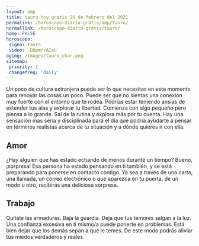 ```yaml
---
layout: amp
title: tauro hoy gratis 26 de febrero del 2021 
permalink: /horoscopo-diario-gratis/amp/tauro/
normallink: /horoscopo-diario-gratis/tauro/
home: FALSE
horoscopo:
 signo: tauro
 video: -DQpmrrAIeU
ogimg: /images/tauro_char.png
sitemap:
 priority: 1
 changefreq: 'daily'
---
```



Un poco de cultura extranjera puede ser lo que necesitas en este momento para renovar las cosas un poco. Puede ser que no sientas una conexión muy fuerte con el entorno que te rodea. Podrías estar teniendo ansias de extender tus alas y explorar tu libertad. Comienza con algo pequeño pero piensa a lo grande. Sal de la rutina y explora más por tu cuenta. Hay una sensación más seria y disciplinada para el día que podría ayudarte a pensar en términos realistas acerca de tu situación y a dónde quieres ir con ella.

## Amor

¿Hay alguien que has estado echando de menos durante un tiempo? Bueno, ¡sorpresa! Esa persona ha estado pensando en ti también, y se está preparando para ponerse en contacto contigo. Ya sea a través de una carta, una llamada, un correo electrónico o que aparezca en tu puerta, de un modo u otro, recibirás una deliciosa sorpresa.

## Trabajo

Quítate las armaduras. Baja la guardia. Deja que tus temores salgan a la luz. Una confianza excesiva en ti mismo/a puede ponerte en problemas. Está bien dejar que los demás sepan a qué le temes. De este modo podrás aliviar tus miedos verdaderos y reales.